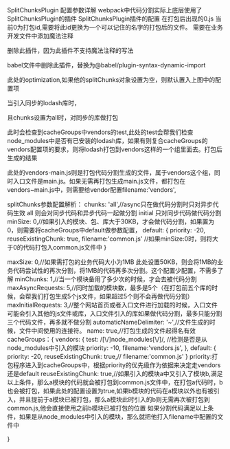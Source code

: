 SplitChunksPlugin 配置参数详解
webpack中代码分割实际上底层使用了SplitChunksPlugin的插件
SplitChunksPlugin插件的配置
在打包后出现的0.js 当前0为打包id,需要将此id更换为一个可以记住的名字的打包后的文件。
需要在业务开发文件中添加魔法注释

删除此插件，因为此插件不支持魔法注释的写法

babel文件中删除此插件，替换为@babel/plugin-syntax-dynamic-import





此处的optimization,如果他的splitChunks对象设置为空，则默认置入上图中的配置项


当引入同步的lodash库时，

且chunks设置为all时，对同步的库做打包

此时会检查到cacheGroups中vendors的test,此处的test会帮我们检查node_modules中是否有已安装的lodash库，如果有则复合cacheGroups的vendors配置项的要求，则将lodash打包到vendors这样的一个组里面去。打包后生成的结果

此处的vendors-main.js则是打包代码分割生成的文件，属于vendors这个组，同时入口文件是main.js。如果无需再打包生成main.js文件，都打包在vendors~main.js中，则需要给vendor配置filename:'vendors',

splitChunks参数配置解析：
chunks: 'all',//async只在做代码分割时只对异步代码生效 all 则会对同步代码和异步代码一起做分割 initial 只对同步代码做代码分割
minSize: 0,//如果引入的模块、包、库大于30KB，才会做代码分割，如果置为0，则需要将cacheGroups中default做参数配置，
default: {
      priority: -20,
      reuseExistingChunk: true,
      filename:'common.js'   //如果minSize:0时，则将大于0的代码打包入common.js文件中
 }

maxSize: 0,//如果需打包的业务代码大小为1MB  此处设置50KB，则会将1MB的业务代码尝试性的再次分割，将1MB的代码再多次分割。这个配置少配置，不需多了解
minChunks: 1,//当一个模块备用了多少次的时候，才会去被代码分割
maxAsyncRequests: 5,//同时加载的模块数，最多是5个（在打包前五个库的时候，会帮我们打包生成5个js文件，如果超过5个则不会再做代码分割）
maxInitialRequests: 3,//整个网站首页或者入口文件进行加载的时候，入口文件可能会引入其他的js文件或库，入口文件引入的库如果做代码分割，最多只能分割三个代码文件，再多就不做分割
automaticNameDelimiter: '~',//文件生成的时候，文件中间使用的连接符。
name: true,//打包生成的文件起得名有效
cacheGroups：{
vendors: {
     test: /[\\/]node_modules[\\/]/, //检测是否是从node_modules中引入的模块
     priority: -10,
     filename:'vendors.js',
 },
default: {
     priority: -20,
     reuseExistingChunk: true,//
     filename:'common.js'
}
priority:打包程序进入到cacheGroups中，根据priority的优先级作为依据来决定走vendors还是default
reuseExistingChunk: true,//如果引入的模块a中又引入了模块b,满足以上条件，那么a模块的代码就会被打包到common.js文件中，在打包a代码时，b也会被打包，如果此处的配置设置为true,如果b模块的代码在a模块以外也有被引入，并且提前于a模块已被打包，那么a模块此时引入的b则无需再次被打包到common.js,他会直接使用之前b模块已被打包的位置
如果分割代码满足以上条件，如果是从node_modules中引入的模块，那么就把他打入filename中配置的文件中

}
